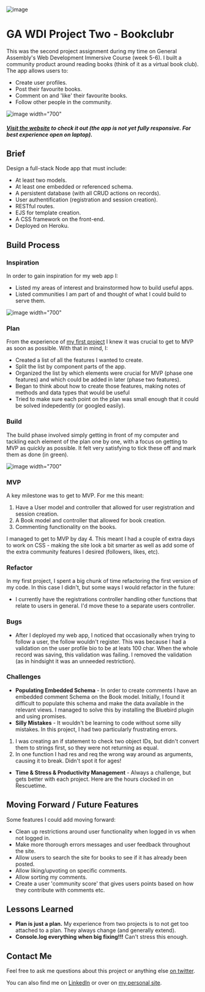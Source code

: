 ![image](https://ga-dash.s3.amazonaws.com/production/assets/logo-9f88ae6c9c3871690e33280fcf557f33.png)
# GA WDI Project Two - Bookclubr

This was the second project assignment during my time on General Assembly's Web Development Immersive Course (week 5-6). I built a community product around reading books (think of it as a virtual book club). The app allows users to:
* Create user profiles.
* Post their favourite books.
* Comment on and 'like' their favourite books.
* Follow other people in the community.

![image width="700"](./public/images/bookclubr_demonstration_final.gif)

##### [Visit the website](https://bookclubr.herokuapp.com/) to check it out (the app is not yet fully responsive. For best experience open on laptop).

## Brief
Design a full-stack Node app that must include:
* At least two models.
* At least one embedded or referenced schema.
* A persistent database (with all CRUD actions on records).
* User authentification (registration and session creation).
* RESTful routes.
* EJS for template creation.
* A CSS framework on the front-end.
* Deployed on Heroku.

## Build Process

### Inspiration
In order to gain inspiration for my web app I:
* Listed my areas of interest and brainstormed how to build useful apps.
* Listed communities I am part of and thought of what I could build to serve them.

![image width="700"](./public/images/bookclubr_notes.JPG)

### Plan
From the experience of [my first project](https://github.com/stevanpopo/ga-wdi-project-one) I knew it was crucial to get to MVP as soon as possible. With that in mind, I:
* Created a list of all the features I wanted to create.
* Split the list by component parts of the app.
* Organized the list by which elements were crucial for MVP (phase one features) and which could be added in later (phase two features).
* Began to think about how to create those features, making notes of methods and data types that would be useful
* Tried to make sure each point on the plan was small enough that it could be solved indepedently (or googled easily).

### Build
The build phase involved simply getting in front of my computer and tackling each element of the plan one by one, with a focus on getting to MVP as quickly as possible. It felt very satisfying to tick these off and mark them as done (in green).

![image width="700"](./public/images/bookclubr_plan.png)

### MVP
A key milestone was to get to MVP. For me this meant:
1. Have a User model and controller that allowed for user registration and session creation.
2. A Book model and controller that allowed for book creation.
3. Commenting functionality on the books.

I managed to get to MVP by day 4. This meant I had a couple of extra days to work on CSS - making the site look a bit smarter as well as add some of the extra community features I desired (followers, likes, etc).

### Refactor
In my first project, I spent a big chunk of time refactoring the first version of my code. In this case I didn't, but some ways I would refactor in the future:
* I currently have the registrations controller handling other functions that relate to users in general. I'd move these to a separate users controller.

### Bugs
* After I deployed my web app, I noticed that occasionally when trying to follow a user, the follow wouldn't register. This was because I had a validation on the user profile bio to be at leats 100 char. When the whole record was saving, this validation was failing. I removed the validation (as in hindsight it was an unneeded restriction).

### Challenges
* **Populating Embedded Schema** - In order to create comments I have an embedded comment Schema on the Book model. Initially, I found it difficult to populate this schema and make the data available in the relevant views. I managed to solve this by installing the Bluebird plugin and using promises.
* **Silly Mistakes** - It wouldn't be learning to code without some silly mistakes. In this project, I had two particularly frustrating errors.
 1. I was creating an if statement to check two object IDs, but didn't convert them to strings first, so they were not returning as equal.
 2. In one function I had res and req the wrong way around as arguments, causing it to break. Didn't spot it for ages!
* **Time & Stress & Productivity Management** - Always a challenge, but gets better with each project. Here are the hours clocked in on Rescuetime.

<!-- <p align="center">
![image width="700"](/Users/stevanpopovic/development/portfolio-projects/ga-wdi-project-two/public/images/bookclubr_plan.png)</p> -->

## Moving Forward / Future Features
Some features I could add moving forward:
* Clean up restrictions around user functionality when logged in vs when not logged in.
* Make more thorough errors messages and user feedback throughout the site.
* Allow users to search the site for books to see if it has already been posted.
* Allow liking/upvoting on specific comments.
* Allow sorting my comments.
* Create a user 'community score' that gives users points based on how they contribute with comments etc.

## Lessons Learned
* **Plan is just a plan.** My experience from two projects is to not get too attached to a plan. They always change (and generally extend).
* **Console.log everything when big fixing!!!** Can't stress this enough.

## Contact Me
Feel free to ask me questions about this project or anything else [on twitter](https://twitter.com/StevanPopo).

You can also find me on [LinkedIn](https://www.linkedin.com/in/stevanpopovic/) or over on [my personal site](http://www.stevanpopovic.com/).
